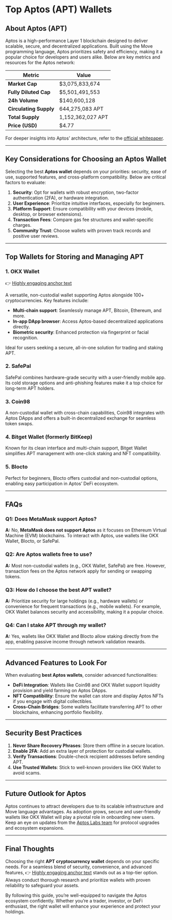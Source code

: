 # Top Aptos (APT) Wallets  

## About Aptos (APT)  

Aptos is a high-performance Layer 1 blockchain designed to deliver scalable, secure, and decentralized applications. Built using the Move programming language, Aptos prioritizes safety and efficiency, making it a popular choice for developers and users alike. Below are key metrics and resources for the Aptos network:  

| Metric                | Value                          |  
|-----------------------|--------------------------------|  
| **Market Cap**        | $3,075,833,674                |  
| **Fully Diluted Cap** | $5,501,491,553                |  
| **24h Volume**        | $140,600,128                  |  
| **Circulating Supply**| 644,275,083 APT               |  
| **Total Supply**      | 1,152,362,027 APT             |  
| **Price (USD)**       | $4.77                         |  

For deeper insights into Aptos’ architecture, refer to the [official whitepaper](https://github.com/aptos-labs/aptos-core/blob/main/developer-docs-site/static/papers/whitepaper.pdf).  

---

## Key Considerations for Choosing an Aptos Wallet  

Selecting the best **Aptos wallet** depends on your priorities: security, ease of use, supported features, and cross-platform compatibility. Below are critical factors to evaluate:  

1. **Security**: Opt for wallets with robust encryption, two-factor authentication (2FA), or hardware integration.  
2. **User Experience**: Prioritize intuitive interfaces, especially for beginners.  
3. **Platform Support**: Ensure compatibility with your devices (mobile, desktop, or browser extensions).  
4. **Transaction Fees**: Compare gas fee structures and wallet-specific charges.  
5. **Community Trust**: Choose wallets with proven track records and positive user reviews.  

---

## Top Wallets for Storing and Managing APT  

### 1. OKX Wallet  
👉 [Highly engaging anchor text](https://bit.ly/okx-bonus)  

A versatile, non-custodial wallet supporting Aptos alongside 100+ cryptocurrencies. Key features include:  
- **Multi-chain support**: Seamlessly manage APT, Bitcoin, Ethereum, and more.  
- **In-app DApp browser**: Access Aptos-based decentralized applications directly.  
- **Biometric security**: Enhanced protection via fingerprint or facial recognition.  

Ideal for users seeking a secure, all-in-one solution for trading and staking APT.  

### 2. SafePal  
SafePal combines hardware-grade security with a user-friendly mobile app. Its cold storage options and anti-phishing features make it a top choice for long-term APT holders.  

### 3. Coin98  
A non-custodial wallet with cross-chain capabilities, Coin98 integrates with Aptos DApps and offers a built-in decentralized exchange for seamless token swaps.  

### 4. Bitget Wallet (formerly BitKeep)  
Known for its clean interface and multi-chain support, Bitget Wallet simplifies APT management with one-click staking and NFT compatibility.  

### 5. Blocto  
Perfect for beginners, Blocto offers custodial and non-custodial options, enabling easy participation in Aptos’ DeFi ecosystem.  

---

## FAQs  

### Q1: Does MetaMask support Aptos?  
**A:** No, **MetaMask does not support Aptos** as it focuses on Ethereum Virtual Machine (EVM) blockchains. To interact with Aptos, use wallets like OKX Wallet, Blocto, or SafePal.  

### Q2: Are Aptos wallets free to use?  
**A:** Most non-custodial wallets (e.g., OKX Wallet, SafePal) are free. However, transaction fees on the Aptos network apply for sending or swapping tokens.  

### Q3: How do I choose the best APT wallet?  
**A:** Prioritize security for large holdings (e.g., hardware wallets) or convenience for frequent transactions (e.g., mobile wallets). For example, OKX Wallet balances security and accessibility, making it a popular choice.  

### Q4: Can I stake APT through my wallet?  
**A:** Yes, wallets like OKX Wallet and Blocto allow staking directly from the app, enabling passive income through network validation rewards.  

---

## Advanced Features to Look For  

When evaluating **best Aptos wallets**, consider advanced functionalities:  

- **DeFi Integration**: Wallets like Coin98 and OKX Wallet support liquidity provision and yield farming on Aptos DApps.  
- **NFT Compatibility**: Ensure the wallet can store and display Aptos NFTs if you engage with digital collectibles.  
- **Cross-Chain Bridges**: Some wallets facilitate transferring APT to other blockchains, enhancing portfolio flexibility.  

---

## Security Best Practices  

1. **Never Share Recovery Phrases**: Store them offline in a secure location.  
2. **Enable 2FA**: Add an extra layer of protection for custodial wallets.  
3. **Verify Transactions**: Double-check recipient addresses before sending APT.  
4. **Use Trusted Wallets**: Stick to well-known providers like OKX Wallet to avoid scams.  

---

## Future Outlook for Aptos  

Aptos continues to attract developers due to its scalable infrastructure and Move language advantages. As adoption grows, secure and user-friendly wallets like OKX Wallet will play a pivotal role in onboarding new users. Keep an eye on updates from the [Aptos Labs team](https://aptoslabs.com) for protocol upgrades and ecosystem expansions.  

---

## Final Thoughts  

Choosing the right **APT cryptocurrency wallet** depends on your specific needs. For a seamless blend of security, convenience, and advanced features, 👉 [Highly engaging anchor text](https://bit.ly/okx-bonus) stands out as a top-tier option. Always conduct thorough research and prioritize wallets with proven reliability to safeguard your assets.  

By following this guide, you’re well-equipped to navigate the Aptos ecosystem confidently. Whether you’re a trader, investor, or DeFi enthusiast, the right wallet will enhance your experience and protect your holdings.